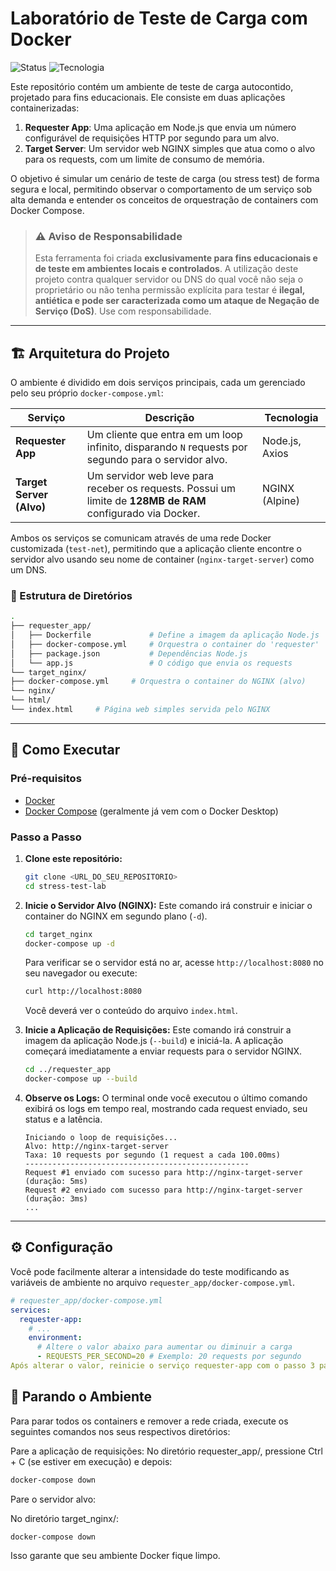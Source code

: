 # Laboratório de Teste de Carga com Docker

![Status](https://img.shields.io/badge/status-concluído-green)
![Tecnologia](https://img.shields.io/badge/tecnologia-Docker%20%7C%20Node.js%20%7C%20NGINX-blue)

Este repositório contém um ambiente de teste de carga autocontido, projetado para fins educacionais. Ele consiste em duas aplicações containerizadas:

1.  **Requester App**: Uma aplicação em Node.js que envia um número configurável de requisições HTTP por segundo para um alvo.
2.  **Target Server**: Um servidor web NGINX simples que atua como o alvo para os requests, com um limite de consumo de memória.

O objetivo é simular um cenário de teste de carga (ou stress test) de forma segura e local, permitindo observar o comportamento de um serviço sob alta demanda e entender os conceitos de orquestração de containers com Docker Compose.

> ### ⚠️ Aviso de Responsabilidade
> Esta ferramenta foi criada **exclusivamente para fins educacionais e de teste em ambientes locais e controlados**. A utilização deste projeto contra qualquer servidor ou DNS do qual você não seja o proprietário ou não tenha permissão explícita para testar é **ilegal, antiética e pode ser caracterizada como um ataque de Negação de Serviço (DoS)**. Use com responsabilidade.

---

## 🏗️ Arquitetura do Projeto

O ambiente é dividido em dois serviços principais, cada um gerenciado pelo seu próprio `docker-compose.yml`:

| Serviço                 | Descrição                                                                                                  | Tecnologia      |
| ----------------------- | ---------------------------------------------------------------------------------------------------------- | --------------- |
| **Requester App** | Um cliente que entra em um loop infinito, disparando `N` requests por segundo para o servidor alvo.          | Node.js, Axios  |
| **Target Server (Alvo)** | Um servidor web leve para receber os requests. Possui um limite de **128MB de RAM** configurado via Docker. | NGINX (Alpine)  |

Ambos os serviços se comunicam através de uma rede Docker customizada (`test-net`), permitindo que a aplicação cliente encontre o servidor alvo usando seu nome de container (`nginx-target-server`) como um DNS.

### 📁 Estrutura de Diretórios
``` bash
.
├── requester_app/
│   ├── Dockerfile             # Define a imagem da aplicação Node.js
│   ├── docker-compose.yml     # Orquestra o container do 'requester'
│   ├── package.json           # Dependências Node.js
│   └── app.js                 # O código que envia os requests
└── target_nginx/
├── docker-compose.yml     # Orquestra o container do NGINX (alvo)
└── nginx/
└── html/
└── index.html     # Página web simples servida pelo NGINX
```

---

## 🚀 Como Executar

### Pré-requisitos
* [Docker](https://www.docker.com/get-started/)
* [Docker Compose](https://docs.docker.com/compose/install/) (geralmente já vem com o Docker Desktop)

### Passo a Passo

1.  **Clone este repositório:**
    ```bash
    git clone <URL_DO_SEU_REPOSITORIO>
    cd stress-test-lab
    ```

2.  **Inicie o Servidor Alvo (NGINX):**
    Este comando irá construir e iniciar o container do NGINX em segundo plano (`-d`).
    ```bash
    cd target_nginx
    docker-compose up -d
    ```
    Para verificar se o servidor está no ar, acesse `http://localhost:8080` no seu navegador ou execute:
    ```bash
    curl http://localhost:8080
    ```
    Você deverá ver o conteúdo do arquivo `index.html`.

3.  **Inicie a Aplicação de Requisições:**
    Este comando irá construir a imagem da aplicação Node.js (`--build`) e iniciá-la. A aplicação começará imediatamente a enviar requests para o servidor NGINX.
    ```bash
    cd ../requester_app
    docker-compose up --build
    ```

4.  **Observe os Logs:**
    O terminal onde você executou o último comando exibirá os logs em tempo real, mostrando cada request enviado, seu status e a latência.
    ```
    Iniciando o loop de requisições...
    Alvo: http://nginx-target-server
    Taxa: 10 requests por segundo (1 request a cada 100.00ms)
    --------------------------------------------------
    Request #1 enviado com sucesso para http://nginx-target-server (duração: 5ms)
    Request #2 enviado com sucesso para http://nginx-target-server (duração: 3ms)
    ...
    ```

---

## ⚙️ Configuração

Você pode facilmente alterar a intensidade do teste modificando as variáveis de ambiente no arquivo `requester_app/docker-compose.yml`.

```yaml
# requester_app/docker-compose.yml
services:
  requester-app:
    # ...
    environment:
      # Altere o valor abaixo para aumentar ou diminuir a carga
      - REQUESTS_PER_SECOND=20 # Exemplo: 20 requests por segundo
Após alterar o valor, reinicie o serviço requester-app com o passo 3 para aplicar as mudanças.
```


## 🛑 Parando o Ambiente
Para parar todos os containers e remover a rede criada, execute os seguintes comandos nos seus respectivos diretórios:

Pare a aplicação de requisições:
No diretório requester_app/, pressione Ctrl + C (se estiver em execução) e depois:

```bash
docker-compose down
```

Pare o servidor alvo:

No diretório target_nginx/:

```bash
docker-compose down
```
Isso garante que seu ambiente Docker fique limpo.
